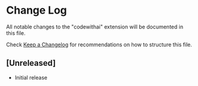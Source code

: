 # Change Log

All notable changes to the "codewithai" extension will be documented in this file.

Check [Keep a Changelog](http://keepachangelog.com/) for recommendations on how to structure this file.

## [Unreleased]

- Initial release